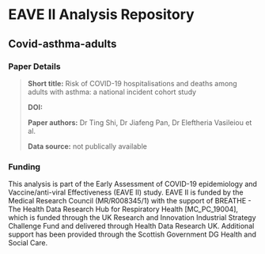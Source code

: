 # EAVE II Analysis Repository
## Covid-asthma-adults

### Paper Details
> **Short title:** Risk of COVID-19 hospitalisations and deaths among adults with asthma: a national incident cohort study 
>
>**DOI:** 
>
>**Paper authors:** Dr Ting Shi, Dr Jiafeng Pan, Dr Eleftheria Vasileiou et al. 
>
>**Data source:** not publically available

### Funding
This analysis is part of the Early Assessment of COVID-19 epidemiology and Vaccine/anti-viral Effectiveness (EAVE II) study. EAVE II is funded by the Medical Research Council (MR/R008345/1) with the support of BREATHE - The Health Data Research Hub for Respiratory Health [MC_PC_19004], which is funded through the UK Research and Innovation Industrial Strategy Challenge Fund and delivered through Health Data Research UK. Additional support has been provided through the Scottish Government DG Health and Social Care. 

